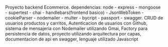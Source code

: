 Proyecto backend Ecommerce.
dependencias:
node - express - mongoose - supertest - chai - handlebars(frontend basico) - JsonWebToken - cookieParser - nodemailer - multer - bycript - passport - swagger.
CRUD de usuarios productos y carritos,
Autenticacion de usuarios con Github,
sistema de mensajeria con Nodemailer utilizando Gmai,
Factory para persistencia de datos,
proyecto utilizando arquitectura por capas,
documentacion de api en swagger,
lenguaje utilizado Javascript
